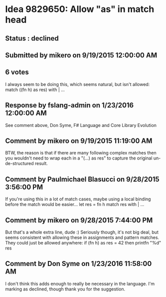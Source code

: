 # Idea 9829650: Allow "as" in match head #

## Status : declined

## Submitted by mikero on 9/19/2015 12:00:00 AM

## 6 votes

I always seem to be doing this, which seems natural, but isn't allowed:
match ((fn h) as res) with
| ...

## Response by fslang-admin on 1/23/2016 12:00:00 AM

See comment above,
Don Syme, F# Language and Core Library Evolution


## Comment by mikero on 9/19/2015 11:19:00 AM

BTW, the reason is that if there are many following complex matches then you wouldn't need to wrap each in a "(...) as res" to capture the original un-de-structured result.

## Comment by Paulmichael Blasucci on 9/28/2015 3:56:00 PM

If you're using this in a lot of match cases, maybe using a local binding before the match would be easier...
let res = fn h
match res with
| ...

## Comment by mikero on 9/28/2015 7:44:00 PM

But that's a whole extra line, dude :)
Seriously though, it's not big deal, but seems consistent with allowing these in assignments and pattern matches.
They could just be allowed anywhere:
if (fn h) as res = 42 then printfn "%d" res

## Comment by Don Syme on 1/23/2016 11:58:00 AM

I don't think this adds enough to really be necessary in the language. I'm marking as declined, though thank you for the suggestion.
